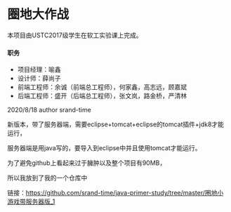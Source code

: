 # 圈地大作战

本项目由USTC2017级学生在软工实验课上完成。

#### 职务

+ 项目经理：喻鑫
+ 设计师：薛尚子
+ 前端工程师：余诚（前端总工程师），何家鑫，高志远，顾嘉斌
+ 后端工程师：盛开（后端总工程师），张文岚，路金桥，严清林



2020/8/18 author srand-time

新版本，带了服务器端，需要eclipse+tomcat+eclipse的tomcat插件+jdk8才能运行，

服务器端是用java写的，要导入到eclipse中并且使用tomcat才能运行。

为了避免github上看起来过于臃肿以及整个项目有90MB，

所以我放到了我的一个仓库中

链接：https://github.com/srand-time/java-primer-study/tree/master/圈地小游戏带服务器版_1